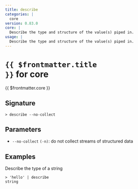```yaml
---
title: describe
categories: |
  core
version: 0.83.0
core: |
  Describe the type and structure of the value(s) piped in.
usage: |
  Describe the type and structure of the value(s) piped in.
---
```


# <code>{{ $frontmatter.title }}</code> for core

<div class='command-title'>{{ $frontmatter.core }}</div>

## Signature

```> describe --no-collect```

## Parameters

 -  `--no-collect` `(-n)`: do not collect streams of structured data

## Examples

Describe the type of a string
```shell
> 'hello' | describe
string
```
